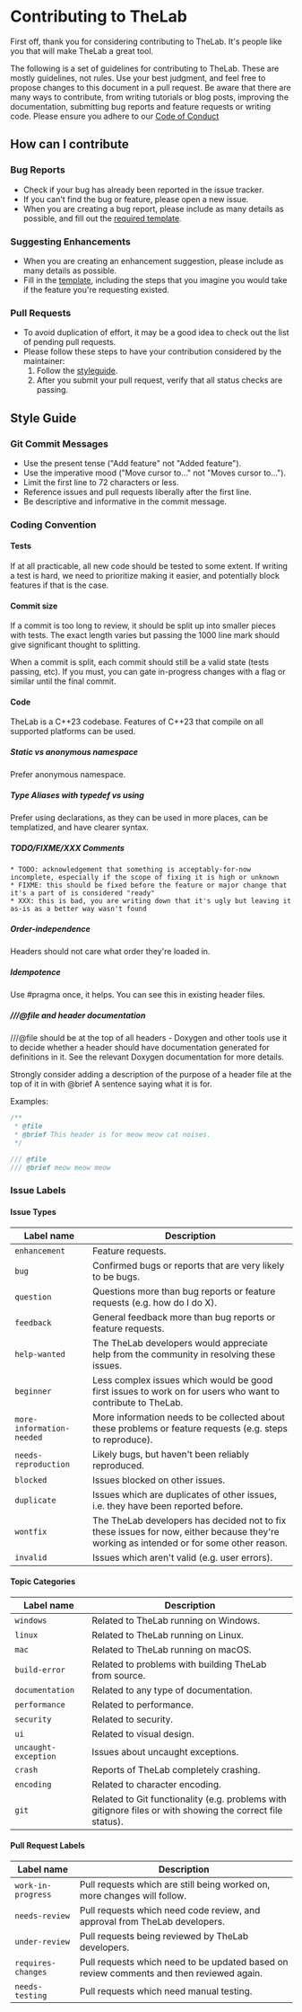 # Contributing to TheLab

First off, thank you for considering contributing to TheLab. It's people like you that will make TheLab a great tool.

The following is a set of guidelines for contributing to TheLab. These are mostly guidelines, not rules. Use your best judgment, and feel free to propose changes to this document in a pull request. Be aware that there are many ways to contribute, from writing tutorials or blog posts, improving the documentation, submitting bug reports and feature requests or writing code. Please ensure you adhere to our [Code of Conduct](CODE_OF_CONDUCT.md)

## How can I contribute
### Bug Reports
* Check if your bug has already been reported in the issue tracker.
* If you can't find the bug or feature, please open a new issue.
* When you are creating a bug report, please include as many details as possible, and fill out the [required template](.github/TEMPLATES/issue_template.md).
### Suggesting Enhancements
* When you are creating an enhancement suggestion, please include as many details as possible.
* Fill in the [template](.github/TEMPLATES/feature_template.md), including the steps that you imagine you would take if the feature you're requesting existed.
### Pull Requests
* To avoid duplication of effort, it may be a good idea to check out the list of pending pull requests.
* Please follow these steps to have your contribution considered by the maintainer:
  1. Follow the [styleguide](#style-guide).
  2. After you submit your pull request, verify that all status checks are passing. 

## Style Guide
### Git Commit Messages
* Use the present tense ("Add feature" not "Added feature").
* Use the imperative mood ("Move cursor to..." not "Moves cursor to...").
* Limit the first line to 72 characters or less.
* Reference issues and pull requests liberally after the first line.
* Be descriptive and informative in the commit message.

### Coding Convention
#### Tests

If at all practicable, all new code should be tested to some extent. If writing a test is hard, we need to prioritize making it easier, and potentially block features if that is the case.

#### Commit size

If a commit is too long to review, it should be split up into smaller pieces with tests. The exact length varies but passing the 1000 line mark should give significant thought to splitting.

When a commit is split, each commit should still be a valid state (tests passing, etc). If you must, you can gate in-progress changes with a flag or similar until the final commit.

#### Code
TheLab is a C++23 codebase. Features of C++23 that compile on all supported platforms can be used.

##### Static vs anonymous namespace

Prefer anonymous namespace.

##### Type Aliases with typedef vs using

Prefer using declarations, as they can be used in more places, can be templatized, and have clearer syntax.

##### TODO/FIXME/XXX Comments

    * TODO: acknowledgement that something is acceptably-for-now incomplete, especially if the scope of fixing it is high or unknown
    * FIXME: this should be fixed before the feature or major change that it's a part of is considered "ready"
    * XXX: this is bad, you are writing down that it's ugly but leaving it as-is as a better way wasn't found

##### Order-independence

Headers should not care what order they're loaded in.

##### Idempotence

Use #pragma once, it helps. You can see this in existing header files.

##### ///@file and header documentation

///@file should be at the top of all headers - Doxygen and other tools use it to decide whether a header should have documentation generated for definitions in it. See the relevant Doxygen documentation for more details.

Strongly consider adding a description of the purpose of a header file at the top of it in with @brief A sentence saying what it is for.

Examples:
```c++
/**
 * @file
 * @brief This header is for meow meow cat noises.
 */
```
```c++
/// @file
/// @brief meow meow meow
```

### Issue Labels

#### Issue Types
| Label name | Description |
| --- | --- |
| `enhancement` | Feature requests. |
| `bug` | Confirmed bugs or reports that are very likely to be bugs. |
| `question` | Questions more than bug reports or feature requests (e.g. how do I do X). |
| `feedback` | General feedback more than bug reports or feature requests. |
| `help-wanted` | The TheLab developers would appreciate help from the community in resolving these issues. |
| `beginner` | Less complex issues which would be good first issues to work on for users who want to contribute to TheLab. |
| `more-information-needed` | More information needs to be collected about these problems or feature requests (e.g. steps to reproduce). |
| `needs-reproduction` | Likely bugs, but haven't been reliably reproduced. |
| `blocked` | Issues blocked on other issues. |
| `duplicate` | Issues which are duplicates of other issues, i.e. they have been reported before. |
| `wontfix` | The TheLab developers has decided not to fix these issues for now, either because they're working as intended or for some other reason. |
| `invalid` | Issues which aren't valid (e.g. user errors). |


#### Topic Categories

| Label name | Description |
| --- | --- |
| `windows` | Related to TheLab running on Windows. |
| `linux` | Related to TheLab running on Linux. |
| `mac` | Related to TheLab running on macOS. |
| `build-error` | Related to problems with building TheLab from source. |
| `documentation` | Related to any type of documentation. |
| `performance` | Related to performance. |
| `security` | Related to security. |
| `ui` | Related to visual design. |
| `uncaught-exception` | Issues about uncaught exceptions. |
| `crash` | Reports of TheLab completely crashing. |
| `encoding` | Related to character encoding. |
| `git` | Related to Git functionality (e.g. problems with gitignore files or with showing the correct file status). |


#### Pull Request Labels

| Label name | Description
| --- | --- |
| `work-in-progress` | Pull requests which are still being worked on, more changes will follow. |
| `needs-review` | Pull requests which need code review, and approval from TheLab developers. |
| `under-review` | Pull requests being reviewed by TheLab developers. |
| `requires-changes` | Pull requests which need to be updated based on review comments and then reviewed again. |
| `needs-testing` | Pull requests which need manual testing. |

